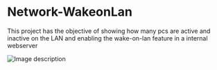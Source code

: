 # Network-WakeonLan
This project has the objective of showing how many pcs are active and inactive on the LAN and enabling the wake-on-lan feature in a internal webserver

![Image description](images/Screenshot_1.png)
